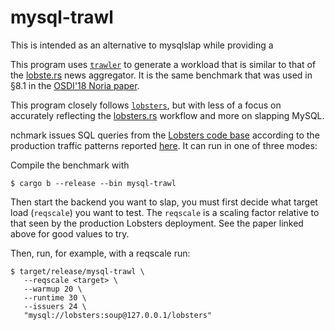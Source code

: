 # mysql-trawl

This is intended as an alternative to mysqlslap while providing a 

This program uses [`trawler`](https://github.com/jonhoo/trawler) to
generate a workload that is similar to that of the
[lobste.rs](https://lobste.rs) news aggregator. It is the same benchmark
that was used in §8.1 in the [OSDI'18 Noria
paper](https://jon.tsp.io/papers/osdi18-noria.pdf).

This program closely follows 
[`lobsters`](https://github.com/mit-pdos/noria/tree/master/applications/lobsters), but with less of a focus on
accurately reflecting the [lobsters.rs](https://lobste.rs) workflow and more on slapping MySQL.


nchmark issues SQL queries from the [Lobsters code
base](https://github.com/lobsters/lobsters) according to the production
traffic patterns reported [here](https://lobste.rs/s/cqnzl5/). It can
run in one of three modes:

Compile the benchmark with

```console
$ cargo b --release --bin mysql-trawl
```

Then start the backend you want to slap, you must first decide what
target load (`reqscale`) you want to test. The `reqscale` is a scaling
factor relative to that seen by the production Lobsters deployment. See
the paper linked above for good values to try.

Then, run, for example, with a reqscale run:

```console
$ target/release/mysql-trawl \
   --reqscale <target> \
   --warmup 20 \
   --runtime 30 \
   --issuers 24 \
   "mysql://lobsters:soup@127.0.0.1/lobsters"
```